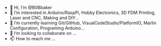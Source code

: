 - 👋 Hi, I’m @B0Bbaker
- 👀 I’m interested in Arduino/RaspPi, Hobby Electronics, 3D FDM Printing, Laser and CNC, Making and DIY...
- 🌱 I’m currently learning Git/GitHub, VisualCodeStudio/PlatformIO, Marlin Configuration, Programing Arduino...
- 💞️ I’m looking to collaborate on ...
- 📫 How to reach me ...

<!---
B0Bbaker/B0Bbaker is a ✨ special ✨ repository because its `README.md` (this file) appears on your GitHub profile.
You can click the Preview link to take a look at your changes.
--->
